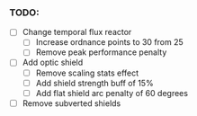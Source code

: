 ### TODO:
- [ ] Change temporal flux reactor
  - [ ] Increase ordnance points to 30 from 25
  - [ ] Remove peak performance penalty
- [ ] Add optic shield
  - [ ] Remove scaling stats effect
  - [ ] Add shield strength buff of 15%
  - [ ] Add flat shield arc penalty of 60 degrees
- [ ] Remove subverted shields